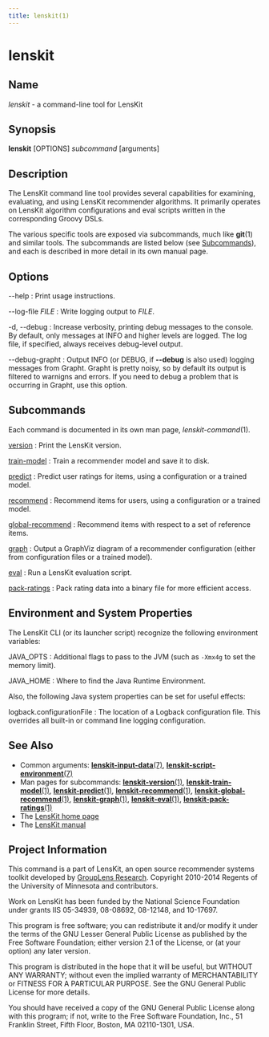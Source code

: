 ```yaml
---
title: lenskit(1)
---
```


lenskit
=======

Name
----

*lenskit* - a command-line tool for LensKit

Synopsis
--------

**lenskit** [OPTIONS] *subcommand* [arguments]

Description
-----------

The LensKit command line tool provides several capabilities for
examining, evaluating, and using LensKit recommender algorithms. It
primarily operates on LensKit algorithm configurations and eval scripts
written in the corresponding Groovy DSLs.

The various specific tools are exposed via subcommands, much like
**git**(1) and similar tools. The subcommands are listed below (see
[Subcommands](#Subcommands)), and each is described in more detail in
its own manual page.

Options
-------

--help
:   Print usage instructions.

--log-file *FILE*
:   Write logging output to *FILE*.

-d, --debug
:   Increase verbosity, printing debug messages to the console. By
    default, only messages at INFO and higher levels are logged. The log
    file, if specified, always receives debug-level output.

--debug-grapht
:   Output INFO (or DEBUG, if **--debug** is also used) logging messages
    from Grapht. Grapht is pretty noisy, so by default its output is
    filtered to warnigns and errors. If you need to debug a problem that
    is occurring in Grapht, use this option.

Subcommands
-----------

Each command is documented in its own man page, *lenskit-command*(1).

[version](lenskit-version.1.html)
:   Print the LensKit version.

[train-model](lenskit-train-model.1.html)
:   Train a recommender model and save it to disk.

[predict](lenskit-predict.1.html)
:   Predict user ratings for items, using a configuration or a trained
    model.

[recommend](lenskit-recommend.1.html)
:   Recommend items for users, using a configuration or a trained model.

[global-recommend](lenskit-global-recommend.1.html)
:   Recommend items with respect to a set of reference items.

[graph](lenskit-graph.1.html)
:   Output a GraphViz diagram of a recommender configuration (either
    from configuration files or a trained model).

[eval](lenskit-eval.1.html)
:   Run a LensKit evaluation script.

[pack-ratings](lenskit-pack-ratings.1.html)
:   Pack rating data into a binary file for more efficient access.

Environment and System Properties
---------------------------------

The LensKit CLI (or its launcher script) recognize the following
environment variables:

JAVA\_OPTS
:   Additional flags to pass to the JVM (such as `-Xmx4g` to set the
    memory limit).

JAVA\_HOME
:   Where to find the Java Runtime Environment.

Also, the following Java system properties can be set for useful
effects:

logback.configurationFile
:   The location of a Logback configuration file. This overrides all
    built-in or command line logging configuration.

See Also
--------

-   Common arguments:
    [**lenskit-input-data**(7)](lenskit-input-data.7.html),
    [**lenskit-script-environment**(7)](lenskit-script-environment.7.html)
-   Man pages for subcommands:
    [**lenskit-version**(1)](lenskit-version.1.html),
    [**lenskit-train-model**(1)](lenskit-train-model.1.html),
    [**lenskit-predict**(1)](lenskit-predict.1.html),
    [**lenskit-recommend**(1)](lenskit-recommend.1.html),
    [**lenskit-global-recommend**(1)](lenskit-global-recommend.1.html),
    [**lenskit-graph**(1)](lenskit-graph.1.html),
    [**lenskit-eval**(1)](lenskit-eval.1.html),
    [**lenskit-pack-ratings**(1)](lenskit-pack-ratings.1.html)
-   The [LensKit home page](http://lenskit.org)
-   The [LensKit
    manual](http://github.com/grouplens/lenskit/wiki/Manual)

Project Information
-------------------

This command is a part of LensKit, an open source recommender systems
toolkit developed by [GroupLens Research](http://grouplens.org).
Copyright 2010-2014 Regents of the University of Minnesota and
contributors.

Work on LensKit has been funded by the National Science Foundation under
grants IIS 05-34939, 08-08692, 08-12148, and 10-17697.

This program is free software; you can redistribute it and/or modify it
under the terms of the GNU Lesser General Public License as published by
the Free Software Foundation; either version 2.1 of the License, or (at
your option) any later version.

This program is distributed in the hope that it will be useful, but
WITHOUT ANY WARRANTY; without even the implied warranty of
MERCHANTABILITY or FITNESS FOR A PARTICULAR PURPOSE. See the GNU General
Public License for more details.

You should have received a copy of the GNU General Public License along
with this program; if not, write to the Free Software Foundation, Inc.,
51 Franklin Street, Fifth Floor, Boston, MA 02110-1301, USA.

